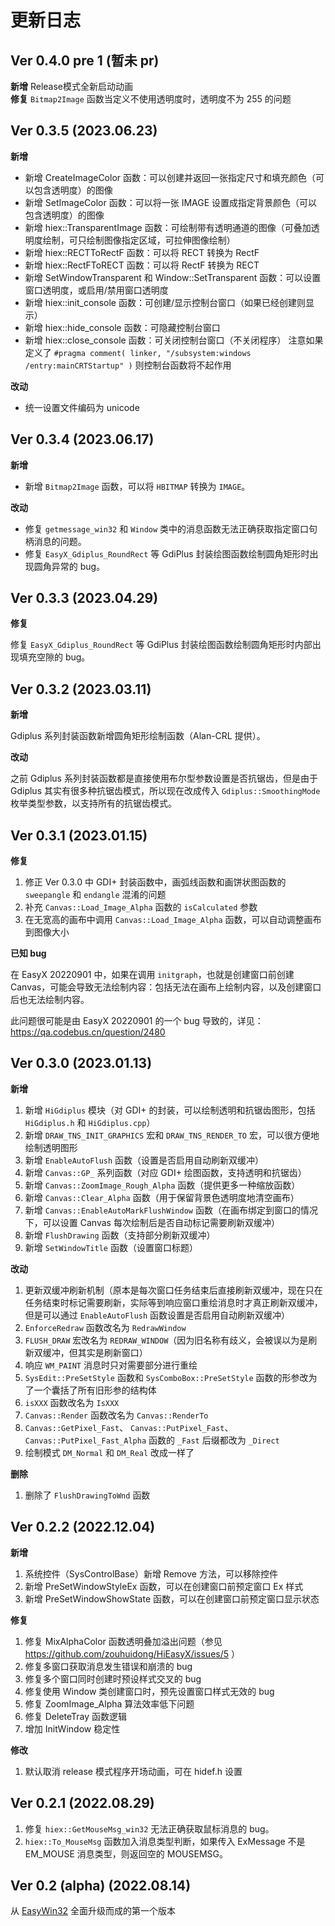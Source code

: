# 更新日志

## Ver 0.4.0 pre 1 (暂未 pr)

**新增** Release模式全新启动动画  
**修复** `Bitmap2Image` 函数当定义不使用透明度时，透明度不为 255 的问题  

## Ver 0.3.5 (2023.06.23)

**新增**
- 新增 CreateImageColor 函数：可以创建并返回一张指定尺寸和填充颜色（可以包含透明度）的图像
- 新增 SetImageColor 函数：可以将一张 IMAGE 设置成指定背景颜色（可以包含透明度）的图像
- 新增 hiex::TransparentImage 函数：可绘制带有透明通道的图像（可叠加透明度绘制，可只绘制图像指定区域，可拉伸图像绘制）
- 新增 hiex::RECTToRectF 函数：可以将 RECT 转换为 RectF
- 新增 hiex::RectFToRECT 函数：可以将 RectF 转换为 RECT
- 新增 SetWindowTransparent 和 Window::SetTransparent 函数：可以设置窗口透明度，或启用/禁用窗口透明度
- 新增 hiex::init_console 函数：可创建/显示控制台窗口（如果已经创建则显示）
- 新增 hiex::hide_console 函数：可隐藏控制台窗口
- 新增 hiex::close_console 函数：可关闭控制台窗口（不关闭程序）
注意如果定义了 `#pragma comment( linker, "/subsystem:windows /entry:mainCRTStartup" )` 则控制台函数将不起作用

**改动**
- 统一设置文件编码为 unicode

## Ver 0.3.4 (2023.06.17)

**新增**
- 新增 `Bitmap2Image` 函数，可以将 `HBITMAP` 转换为 `IMAGE`。

**改动**
- 修复 `getmessage_win32` 和 `Window` 类中的消息函数无法正确获取指定窗口句柄消息的问题。
- 修复 `EasyX_Gdiplus_RoundRect` 等 GdiPlus 封装绘图函数绘制圆角矩形时出现圆角异常的 bug。

## Ver 0.3.3 (2023.04.29)

**修复**

修复 `EasyX_Gdiplus_RoundRect` 等 GdiPlus 封装绘图函数绘制圆角矩形时内部出现填充空隙的 bug。

## Ver 0.3.2 (2023.03.11)

**新增**

Gdiplus 系列封装函数新增圆角矩形绘制函数（Alan-CRL 提供）。

**改动**

之前 Gdiplus 系列封装函数都是直接使用布尔型参数设置是否抗锯齿，但是由于 Gdiplus 其实有很多种抗锯齿模式，所以现在改成传入 `Gdiplus::SmoothingMode` 枚举类型参数，以支持所有的抗锯齿模式。

## Ver 0.3.1 (2023.01.15)

**修复**

1. 修正 Ver 0.3.0 中 GDI+ 封装函数中，画弧线函数和画饼状图函数的 `sweepangle` 和 `endangle` 混淆的问题
2. 补充 `Canvas::Load_Image_Alpha` 函数的 `isCalculated` 参数
3. 在无宽高的画布中调用 `Canvas::Load_Image_Alpha` 函数，可以自动调整画布到图像大小

**已知 bug**

在 EasyX 20220901 中，如果在调用 `initgraph`，也就是创建窗口前创建 Canvas，可能会导致无法绘制内容：包括无法在画布上绘制内容，以及创建窗口后也无法绘制内容。

此问题很可能是由 EasyX 20220901 的一个 bug 导致的，详见：https://qa.codebus.cn/question/2480


## Ver 0.3.0 (2023.01.13)

**新增**
1. 新增 `HiGdiplus` 模块（对 GDI+ 的封装，可以绘制透明和抗锯齿图形，包括 `HiGdiplus.h` 和 `HiGdiplus.cpp`）
2. 新增 `DRAW_TNS_INIT_GRAPHICS` 宏和 `DRAW_TNS_RENDER_TO` 宏，可以很方便地绘制透明图形
3. 新增 `EnableAutoFlush` 函数（设置是否启用自动刷新双缓冲）
4. 新增 `Canvas::GP_` 系列函数（对应 GDI+ 绘图函数，支持透明和抗锯齿）
5. 新增 `Canvas::ZoomImage_Rough_Alpha` 函数（提供更多一种缩放函数）
6. 新增 `Canvas::Clear_Alpha` 函数（用于保留背景色透明度地清空画布）
7. 新增 `Canvas::EnableAutoMarkFlushWindow` 函数（在画布绑定到窗口的情况下，可以设置 Canvas 每次绘制后是否自动标记需要刷新双缓冲）
8. 新增 `FlushDrawing` 函数（支持部分刷新双缓冲）
9. 新增 `SetWindowTitle` 函数（设置窗口标题）

**改动**
1. 更新双缓冲刷新机制（原本是每次窗口任务结束后直接刷新双缓冲，现在只在任务结束时标记需要刷新，实际等到响应窗口重绘消息时才真正刷新双缓冲，但是可以通过 `EnableAutoFlush` 函数设置是否启用自动刷新双缓冲）
2. `EnforceRedraw` 函数改名为 `RedrawWindow`
3. `FLUSH_DRAW` 宏改名为 `REDRAW_WINDOW`（因为旧名称有歧义，会被误以为是刷新双缓冲，但其实是刷新窗口）
4. 响应 `WM_PAINT` 消息时只对需要部分进行重绘
5. `SysEdit::PreSetStyle` 函数和 `SysComboBox::PreSetStyle` 函数的形参改为了一个囊括了所有旧形参的结构体
6. `isXXX` 函数改名为 `IsXXX`
7. `Canvas::Render` 函数改名为 `Canvas::RenderTo`
8. `Canvas::GetPixel_Fast`、 `Canvas::PutPixel_Fast`、 `Canvas::PutPixel_Fast_Alpha` 函数的 `_Fast` 后缀都改为 `_Direct`
9. 绘制模式 `DM_Normal` 和 `DM_Real` 改成一样了

**删除**
1. 删除了 `FlushDrawingToWnd` 函数


## Ver 0.2.2 (2022.12.04)

**新增**
1. 系统控件（SysControlBase）新增 Remove 方法，可以移除控件
2. 新增 PreSetWindowStyleEx 函数，可以在创建窗口前预定窗口 Ex 样式
3. 新增 PreSetWindowShowState 函数，可以在创建窗口前预定窗口显示状态

**修复**
1. 修复 MixAlphaColor 函数透明叠加溢出问题（参见 https://github.com/zouhuidong/HiEasyX/issues/5 ）
2. 修复多窗口获取消息发生错误和崩溃的 bug
3. 修复多个窗口同时创建时预设样式交叉的 bug
4. 修复使用 Window 类创建窗口时，预先设置窗口样式无效的 bug
5. 修复 ZoomImage_Alpha 算法效率低下问题
6. 修复 DeleteTray 函数逻辑
7. 增加 InitWindow 稳定性

**修改**
1. 默认取消 release 模式程序开场动画，可在 hidef.h 设置

## Ver 0.2.1 (2022.08.29)

1. 修复 `hiex::GetMouseMsg_win32` 无法正确获取鼠标消息的 bug。
2. `hiex::To_MouseMsg` 函数加入消息类型判断，如果传入 ExMessage 不是 EM_MOUSE 消息类型，则返回空的 MOUSEMSG。

## Ver 0.2 (alpha) (2022.08.14)

从 [EasyWin32](http://github.com/zouhuidong/EasyWin32) 全面升级而成的第一个版本
